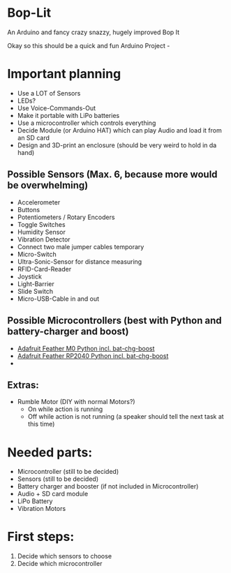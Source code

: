 # Bop-Lit
An Arduino and fancy crazy snazzy, hugely improved Bop It

Okay so this should be a quick and fun Arduino Project -

# Important planning
* Use a LOT of Sensors
* LEDs?
* Use Voice-Commands-Out
* Make it portable with LiPo batteries
* Use a microcontroller which controls everything
* Decide Module (or Arduino HAT) which can play Audio and load it from an SD card
* Design and 3D-print an enclosure (should be very weird to hold in da hand)


## Possible Sensors (Max. 6, because more would be overwhelming)
* Accelerometer
* Buttons
* Potentiometers / Rotary Encoders
* Toggle Switches
* Humidity Sensor
* Vibration Detector
* Connect two male jumper cables temporary
* Micro-Switch
* Ultra-Sonic-Sensor for distance measuring
* RFID-Card-Reader
* Joystick
* Light-Barrier
* Slide Switch
* Micro-USB-Cable in and out

## Possible Microcontrollers (best with Python and battery-charger and boost)
* [Adafruit Feather M0 Python incl. bat-chg-boost](https://shop.pimoroni.com/products/adafruit-feather-m0-express-designed-for-circuitpython-atsamd21-cortex-m0?variant=40768798794)
* [Adafruit Feather RP2040 Python incl. bat-chg-boost](https://www.adafruit.com/product/4884)
* 

## Extras:
* Rumble Motor (DIY with normal Motors?)
  * On while action is running
  * Off while action is not running (a speaker should tell the next task at this time)

# Needed parts:
* Microcontroller (still to be decided)
* Sensors (still to be decided)
* Battery charger and booster (if not included in Microcontroller)
* Audio + SD card module
* LiPo Battery
* Vibration Motors


# First steps:
1. Decide which sensors to choose
2. Decide which microcontroller

